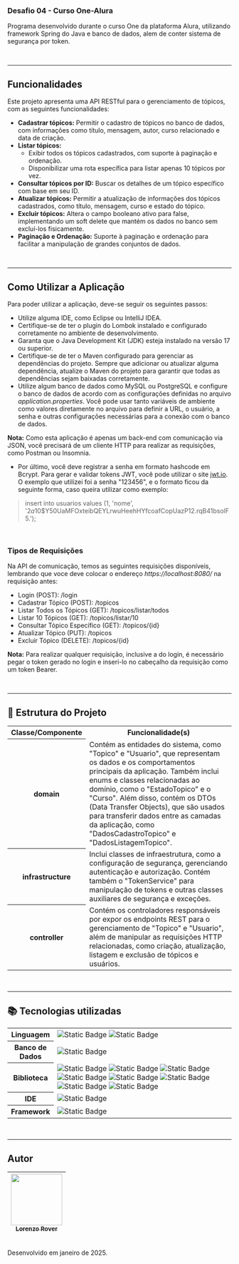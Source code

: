 ### Desafio 04 - Curso One-Alura
Programa desenvolvido durante o curso One da plataforma Alura, utilizando framework Spring do Java e banco de dados, alem de conter sistema de segurança por token.<br>

<br>

___

## Funcionalidades

Este projeto apresenta uma API RESTful para o gerenciamento de tópicos, com as seguintes funcionalidades:

- **Cadastrar tópicos:** Permitir o cadastro de tópicos no banco de dados, com informações como título, mensagem, autor, curso relacionado e data de criação.
- **Listar tópicos:**
  - Exibir todos os tópicos cadastrados, com suporte à paginação e ordenação.
  - Disponibilizar uma rota específica para listar apenas 10 tópicos por vez.
- **Consultar tópicos por ID:** Buscar os detalhes de um tópico específico com base em seu ID.
- **Atualizar tópicos:** Permitir a atualização de informações dos tópicos cadastrados, como título, mensagem, curso e estado do tópico.
- **Excluir tópicos:** Altera o campo booleano ativo para false, implementando um soft delete que mantém os dados no banco sem excluí-los fisicamente.
- **Paginação e Ordenação:** Suporte à paginação e ordenação para facilitar a manipulação de grandes conjuntos de dados.

<br>

___

## Como Utilizar a Aplicação

Para poder utilizar a aplicação, deve-se seguir os seguintes passos:
- Utilize alguma IDE, como Eclipse ou IntelliJ IDEA.
- Certifique-se de ter o plugin do Lombok instalado e configurado corretamente no ambiente de desenvolvimento.
- Garanta que o Java Development Kit (JDK) esteja instalado na versão 17 ou superior.
- Certifique-se de ter o Maven configurado para gerenciar as dependências do projeto. Sempre que adicionar ou atualizar alguma dependência, atualize o Maven do projeto para garantir que todas as dependências sejam baixadas corretamente.
- Utilize algum banco de dados como MySQL ou PostgreSQL e configure o banco de dados de acordo com as configurações definidas no arquivo <i>application.properties</i>. Você pode usar tanto variáveis de ambiente como valores diretamente no arquivo para definir a URL, o usuário, a senha e outras configurações necessárias para a conexão com o banco de dados.

**Nota:** Como esta aplicação é apenas um back-end com comunicação via JSON, você precisará de um cliente HTTP para realizar as requisições, como Postman ou Insomnia.

- Por último, você deve registrar a senha em formato hashcode em Bcrypt. Para gerar e validar tokens JWT, você pode utilizar o site [jwt.io](https://jwt.io). O exemplo que utilizei foi a senha "123456", e o formato ficou da seguinte forma, caso queira utilizar como exemplo:
> insert into usuarios values (1, 'nome', '$2a$10$Y50UaMFOxteibQEYLrwuHeehHYfcoafCopUazP12.rqB41bsolF5.');

<br>

### Tipos de Requisições

Na API de comunicação, temos as seguintes requisições disponíveis, lembrando que voce deve colocar o endereço <i>https://localhost:8080/</i> na requisição antes:
- Login (POST): /login
- Cadastrar Tópico (POST): /topicos
- Listar Todos os Tópicos (GET): /topicos/listar/todos
- Listar 10 Tópicos (GET): /topicos/listar/10
- Consultar Tópico Específico (GET): /topicos/{id}
- Atualizar Tópico (PUT): /topicos
- Excluir Tópico (DELETE): /topicos/{id}

**Nota:** Para realizar qualquer requisição, inclusive a do login, é necessário pegar o token gerado no login e inseri-lo no cabeçalho da requisição como um token Bearer.

<br>

___

## 📂 Estrutura do Projeto

<div> 
  <table>
    <tr>
      <th>Classe/Componente</th>
      <th width="450px">Funcionalidade(s)</th> 
    </tr> 
    <tr> 
      <th>domain</th> 
      <td>Contém as entidades do sistema, como "Topico" e "Usuario", que representam os dados e os comportamentos principais da aplicação. Também inclui enums e classes relacionadas ao domínio, como o "EstadoTopico" e o "Curso". Além disso, contém os DTOs (Data Transfer Objects), que são usados para transferir dados entre as camadas da aplicação, como "DadosCadastroTopico" e "DadosListagemTopico".</td> 
    </tr> 
    <tr> 
      <th>infrastructure</th> 
      <td>Inclui classes de infraestrutura, como a configuração de segurança, gerenciando autenticação e autorização. Contém também o "TokenService" para manipulação de tokens e outras classes auxiliares de segurança e exceções.</td> 
    </tr> 
    <tr> 
      <th>controller</th> 
      <td>Contém os controladores responsáveis por expor os endpoints REST para o gerenciamento de "Topico" e "Usuario", além de manipular as requisições HTTP relacionadas, como criação, atualização, listagem e exclusão de tópicos e usuários.</td> 
    </tr> 
  </table> 
</div>

<br>

___

## 📚 Tecnologias utilizadas

<div>
  <table>
    <tr>
      <th>
        Linguagem
      </th>
      <td>
        <img alt="Static Badge" src="https://img.shields.io/badge/java-yellow?style=for-the-badge">
        <img alt="Static Badge" src="https://img.shields.io/badge/sql%20-%20cyan?style=for-the-badge">
      </td>
    </tr>
    <tr>
      <th>
        Banco de Dados
      </th>
      <td>
        <img alt="Static Badge" src="https://img.shields.io/badge/mysql%20-%20blue?style=for-the-badge">
      </td>
    <tr>
      <th>
         Biblioteca
      </th>
       <td width="420px">
         <img alt="Static Badge" src="https://img.shields.io/badge/lombok%20-%20black?style=for-the-badge">
         <img alt="Static Badge" src="https://img.shields.io/badge/spring%20web%20-%20black?style=for-the-badge">
         <img alt="Static Badge" src="https://img.shields.io/badge/spring%20boot%20devtools%20-%20black?style=for-the-badge">
         <img alt="Static Badge" src="https://img.shields.io/badge/spring%20data%20jpa%20-%20black?style=for-the-badge">
         <img alt="Static Badge" src="https://img.shields.io/badge/flyway%20migration%20-%20black?style=for-the-badge">
         <img alt="Static Badge" src="https://img.shields.io/badge/mysql%20driver%20-%20black?style=for-the-badge">
         <img alt="Static Badge" src="https://img.shields.io/badge/validation%20-%20black?style=for-the-badge">
         <img alt="Static Badge" src="https://img.shields.io/badge/spring%20security%20-%20black?style=for-the-badge">
      </td>
    </tr>
    <tr>
      <th>
        IDE
      </th>
      <td>
        <img alt="Static Badge" src="https://img.shields.io/badge/intelij-black?style=for-the-badge">
      </td>
    </tr>
    <tr>
      <th>
        Framework
      </th>
      <td>
        <img alt="Static Badge" src="https://img.shields.io/badge/spring%20boot%20-%20green?style=for-the-badge">
      </td>
    </tr>
  </table>
</div>

<br>

___

## Autor
| [<img loading="lazy" src="https://avatars.githubusercontent.com/u/168394448?v=4" width=115><br><sub>Lorenzo Rover</sub>](https://github.com/lorenzorover) |
| :---: |
<br>
Desenvolvido em janeiro de 2025.



